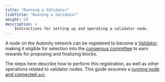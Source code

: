 ```yaml
---
title: "Running a Validator"
linkTitle: "Running a Validator"
weight: 50
description: >
    Instructions for setting up and operating a validator node.
---
```


A node on the Autonity network can be registered to become a [Validator](/concepts/validator/), making it eligible for selection into the [consensus committee](/concepts/consensus/committee/) to earn rewards for proposing and finalizing blocks.

The steps here describe how to perform this registration, as well as other operations related to validator nodes.  This guide assumes a [running node and connected `aut`](/node-operators/).
